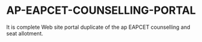 # AP-EAPCET-COUNSELLING-PORTAL
It is complete Web site portal duplicate of the ap EAPCET counselling and seat allotment. 

